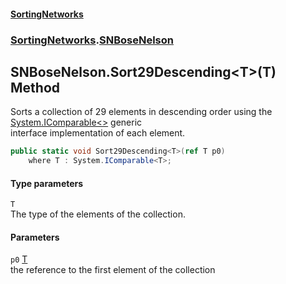 #### [SortingNetworks](index.md 'index')
### [SortingNetworks](SortingNetworks.md 'SortingNetworks').[SNBoseNelson](SortingNetworks_SNBoseNelson.md 'SortingNetworks.SNBoseNelson')
## SNBoseNelson.Sort29Descending&lt;T&gt;(T) Method
Sorts a collection of 29 elements in descending order using the [System.IComparable&lt;&gt;](https://docs.microsoft.com/en-us/dotnet/api/System.IComparable-1 'System.IComparable`1') generic  
interface implementation of each element.  
```csharp
public static void Sort29Descending<T>(ref T p0)
    where T : System.IComparable<T>;
```
#### Type parameters
<a name='SortingNetworks_SNBoseNelson_Sort29Descending_T_(T)_T'></a>
`T`  
The type of the elements of the collection.
  
#### Parameters
<a name='SortingNetworks_SNBoseNelson_Sort29Descending_T_(T)_p0'></a>
`p0` [T](SortingNetworks_SNBoseNelson_Sort29Descending_T_(T).md#SortingNetworks_SNBoseNelson_Sort29Descending_T_(T)_T 'SortingNetworks.SNBoseNelson.Sort29Descending&lt;T&gt;(T).T')  
the reference to the first element of the collection
  
